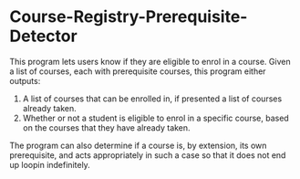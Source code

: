 # Course-Registry-Prerequisite-Detector

This program lets users know if they are eligible to enrol in a course. 
Given a list of courses, each with prerequisite courses, this program either outputs:
  1) A list of courses that can be enrolled in, if presented a list of courses already taken.
  2) Whether or not a student is eligible to enrol in a specific course, based on the courses that they have already taken.
  
The program can also determine if a course is, by extension, its own prerequisite, and acts appropriately in such a case so that it does not end up loopin indefinitely.
